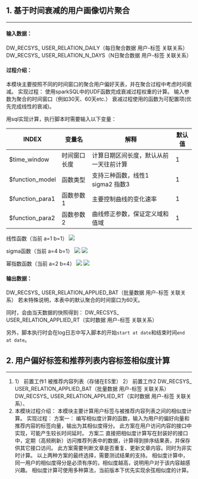 ## 1. 基于时间衰减的用户画像切片聚合

* * *

#### 输入数据：

DW_RECSYS_ USER_RELATION_DAILY（每日聚合数据 用户-标签 关联关系）
DW_RECSYS_ USER_RELATION_N_DAYS（N日聚合数据 用户-标签 关联关系）

#### 过程介绍：

本模块主要按照不同的时间窗口的聚合用户偏好天表，并在聚合过程中考虑时间衰减。
实现过程：
使用sparkSQL中的UDF函数完成衰减过程权重的计算。
输入参数为聚合的时间窗口（例如30天、60天etc.）
衰减过程使用的函数为可配置项(优先完成线性的衰减)。

用sql实现计算，执行脚本时需要输入以下变量：

| INDEX           | 变量名    | 解释                    | 默认值 |
| --------------- | ------ | --------------------- | --- |
| $time_window    | 时间窗口长度 | 计算日期区间长度，默认从前一天往前计算   | 1   |
| $function_model | 函数类型   | 支持三种函数，线性1 sigma2 指数3 | 1   |
| $function_para1 | 函数参数1  | 主要控制曲线的变化速率           | 1   |
| $function_para2 | 函数参数2  | 曲线修正参数，保证定义域和值域       | 1   |

线性函数（当前 a=1 b=1）
<img src="http://chart.googleapis.com/chart?cht=tx&chl= y=-x+1" style="border:none;">

sigma函数（当前 a=4 b=1）
<img src="http://chart.googleapis.com/chart?cht=tx&chl= y=\frac{1}{10.25\cdot e^{4\left( 2x-1 \right)}}" style="border:none;">
![](https://ooo.0o0.ooo/2017/08/28/59a3b0d534d10.png)

幂指数函数（当前 a=2 b=4）
<img src="http://chart.googleapis.com/chart?cht=tx&chl= y=\frac{1}{2}^{4x}" style="border:none;">
![](https://ooo.0o0.ooo/2017/08/28/59a3b1dbb9a35.png)

#### 输出数据：

DW_RECSYS_ USER_RELATION_APPLIED_BAT（批量数据 用户-标签 关联关系）
若未特殊说明，本表中的默认聚合的时间窗口为60天。

同时，会由当天数据的快照得到：
DW_RECSYS_ USER_RELATION_APPLIED_RT（实时数据 用户-标签 关联关系）

另外，脚本执行时会在log日志中写入脚本的开始`start at date`和结束时间`end at date`。

## 2. 用户偏好标签和推荐列表内容标签相似度计算

* * *

1.  1） 前置工作1
    被推荐内容列表（存储在ES里）
    2）	前置工作2
    DW_RECSYS_ USER_RELATION_APPLIED_BAT（批量数据 用户-标签 关联关系）
    DW_RECSYS_ USER_RELATION_APPLIED_RT（实时数据 用户-标签 关联关系）、
2.  本模块过程介绍：
    本模块主要计算用户标签与被推荐内容列表之间的相似度计算。
    实现过程：
    方案一：
    编写相似度计算的函数，输入为用户的偏好向量和推荐内容的标签向量，输出为其相似度得分。
    此方案在用户访问内容的接口中实现，可能产生较长时间延时。
    方案二
    直接把相似度计算写在封装好的接口中，定期（高频刷新）访问推荐列表中的数据，计算得到排序结果表，并保存供其它接口访问。
    此方案需要判断文章是否重复、更新文章内容。同时为非实时计算。
    以上两种方案的最终选择，需要测试结果的支持。
    相似度计算中，同一用户的相似度得分是必须有序的，相似度越高，说明用户对于该内容越感兴趣。
    相似度计算可使用多种算法，当前版本下优先实现余弦相似度的计算。

